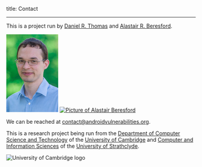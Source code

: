 
title: Contact

---

This is a project run by [Daniel R. Thomas](https://personal.cis.strath.ac.uk/d.thomas/) and [Alastair R. Beresford](https://www.cl.cam.ac.uk/~arb33/).

<div id="contactpeople">
<a href="https://personal.cis.strath.ac.uk/d.thomas/"><img src="images/people/drt24.jpg" alt="Picture of Daniel Thomas"/></a>
<a href="https://www.cl.cam.ac.uk/~arb33/"><img src="images/people/arb33.jpg" alt="Picture of Alastair Beresford"/></a>
</div>

We can be reached at <contact@androidvulnerabilities.org>.

This is a research project being run from the [Department of Computer Science and Technology](https://www.cl.cam.ac.uk/) of the [University of Cambridge](http://www.cam.ac.uk) and [Computer and Information Sciences](https://www.strath.ac.uk/science/computerinformationsciences/) of the [University of Strathclyde](https://www.strath.ac.uk/).

![University of Cambridge logo](images/uc-cmyk.png)
